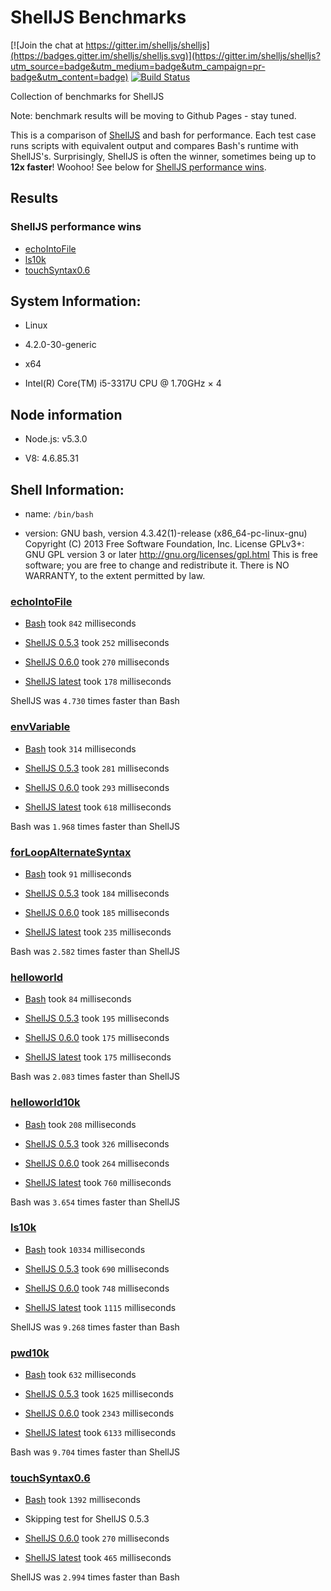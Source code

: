 # ShellJS Benchmarks

[![Join the chat at https://gitter.im/shelljs/shelljs](https://badges.gitter.im/shelljs/shelljs.svg)](https://gitter.im/shelljs/shelljs?utm_source=badge&utm_medium=badge&utm_campaign=pr-badge&utm_content=badge)
[![Build Status](https://travis-ci.org/shelljs/benchmarks.svg?branch=master)](https://travis-ci.org/shelljs/benchmarks)

Collection of benchmarks for ShellJS

Note: benchmark results will be moving to Github Pages - stay tuned.

This is a comparison of [ShellJS]() and bash for performance. Each test case
runs scripts with equivalent output and compares Bash's runtime with ShellJS's.
Surprisingly, ShellJS is often the winner, sometimes being up to **12x faster**!
Woohoo! See below for [ShellJS performance wins](#shelljs-performance-wins).

## Results

### ShellJS performance wins

 - [echoIntoFile](test/echoIntoFile)
 - [ls10k](test/ls10k)
 - [touchSyntax0.6](test/touchSyntax0.6)

## System Information:

 - Linux

 - 4.2.0-30-generic

 - x64

 - Intel(R) Core(TM) i5-3317U CPU @ 1.70GHz × 4

## Node information

 - Node.js: v5.3.0

 - V8: 4.6.85.31



## Shell Information:

 - name: `/bin/bash`

 - version: GNU bash, version 4.3.42(1)-release (x86_64-pc-linux-gnu)
Copyright (C) 2013 Free Software Foundation, Inc.
License GPLv3+: GNU GPL version 3 or later <http://gnu.org/licenses/gpl.html>
This is free software; you are free to change and redistribute it.
There is NO WARRANTY, to the extent permitted by law.


### [echoIntoFile](test/echoIntoFile)

 - [Bash](test/echoIntoFile/echoIntoFile.sh) took `842` milliseconds

 - [ShellJS 0.5.3](test/echoIntoFile/echoIntoFile.js) took `252` milliseconds

 - [ShellJS 0.6.0](test/echoIntoFile/echoIntoFile.js) took `270` milliseconds

 - [ShellJS latest](test/echoIntoFile/echoIntoFile.js) took `178` milliseconds

ShellJS was `4.730` times faster than Bash

### [envVariable](test/envVariable)

 - [Bash](test/envVariable/envVar.sh) took `314` milliseconds

 - [ShellJS 0.5.3](test/envVariable/envVar.js) took `281` milliseconds

 - [ShellJS 0.6.0](test/envVariable/envVar.js) took `293` milliseconds

 - [ShellJS latest](test/envVariable/envVar.js) took `618` milliseconds

Bash was `1.968` times faster than ShellJS

### [forLoopAlternateSyntax](test/forLoopAlternateSyntax)

 - [Bash](test/forLoopAlternateSyntax/helloworld10k.sh) took `91` milliseconds

 - [ShellJS 0.5.3](test/forLoopAlternateSyntax/helloworld10k.js) took `184` milliseconds

 - [ShellJS 0.6.0](test/forLoopAlternateSyntax/helloworld10k.js) took `185` milliseconds

 - [ShellJS latest](test/forLoopAlternateSyntax/helloworld10k.js) took `235` milliseconds

Bash was `2.582` times faster than ShellJS

### [helloworld](test/helloworld)

 - [Bash](test/helloworld/helloworld.sh) took `84` milliseconds

 - [ShellJS 0.5.3](test/helloworld/helloworld.js) took `195` milliseconds

 - [ShellJS 0.6.0](test/helloworld/helloworld.js) took `175` milliseconds

 - [ShellJS latest](test/helloworld/helloworld.js) took `175` milliseconds

Bash was `2.083` times faster than ShellJS

### [helloworld10k](test/helloworld10k)

 - [Bash](test/helloworld10k/helloworld10k.sh) took `208` milliseconds

 - [ShellJS 0.5.3](test/helloworld10k/helloworld10k.js) took `326` milliseconds

 - [ShellJS 0.6.0](test/helloworld10k/helloworld10k.js) took `264` milliseconds

 - [ShellJS latest](test/helloworld10k/helloworld10k.js) took `760` milliseconds

Bash was `3.654` times faster than ShellJS

### [ls10k](test/ls10k)

 - [Bash](test/ls10k/ls10k.sh) took `10334` milliseconds

 - [ShellJS 0.5.3](test/ls10k/ls10k.js) took `690` milliseconds

 - [ShellJS 0.6.0](test/ls10k/ls10k.js) took `748` milliseconds

 - [ShellJS latest](test/ls10k/ls10k.js) took `1115` milliseconds

ShellJS was `9.268` times faster than Bash

### [pwd10k](test/pwd10k)

 - [Bash](test/pwd10k/path10k.sh) took `632` milliseconds

 - [ShellJS 0.5.3](test/pwd10k/path10k.js) took `1625` milliseconds

 - [ShellJS 0.6.0](test/pwd10k/path10k.js) took `2343` milliseconds

 - [ShellJS latest](test/pwd10k/path10k.js) took `6133` milliseconds

Bash was `9.704` times faster than ShellJS

### [touchSyntax0.6](test/touchSyntax0.6)

 - [Bash](test/touchSyntax0.6/touchrm10k.sh) took `1392` milliseconds

 - Skipping test for ShellJS 0.5.3

 - [ShellJS 0.6.0](test/touchSyntax0.6/touchrm10k.js) took `270` milliseconds

 - [ShellJS latest](test/touchSyntax0.6/touchrm10k.js) took `465` milliseconds

ShellJS was `2.994` times faster than Bash
